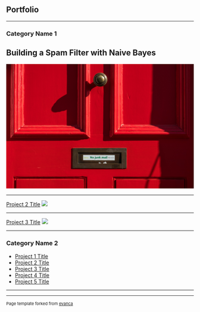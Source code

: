 ## Portfolio

---

### Category Name 1 

<h2 href="https://github.com/michaeljengland/Building-a-Spam-Filter-with-Naive-Bayes">Building a Spam Filter with Naive Bayes</h2>
<img src="images/mediocre-studio-1Gvog1VdtDA-unsplash.jpg?raw=true"/>

---
[Project 2 Title](https://public.tableau.com/app/profile/michael.england3059/viz/CoronavirusVaccinationTracker/Dashboard1)
<img src="images/dummy_thumbnail.jpg?raw=true"/>

---
[Project 3 Title](http://example.com/)
<img src="images/dummy_thumbnail.jpg?raw=true"/>

---

### Category Name 2

- [Project 1 Title](http://example.com/)
- [Project 2 Title](http://example.com/)
- [Project 3 Title](http://example.com/)
- [Project 4 Title](http://example.com/)
- [Project 5 Title](http://example.com/)

---




---
<p style="font-size:11px">Page template forked from <a href="https://github.com/evanca/quick-portfolio">evanca</a></p>
<!-- Remove above link if you don't want to attibute -->
